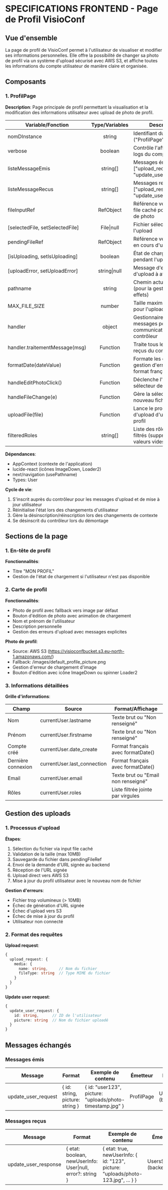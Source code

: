 # SPECIFICATIONS FRONTEND - Page de Profil VisioConf

## Vue d'ensemble

La page de profil de VisioConf permet à l'utilisateur de visualiser et modifier ses informations personnelles. Elle offre la possibilité de changer sa photo de profil via un système d'upload sécurisé avec AWS S3, et affiche toutes les informations du compte utilisateur de manière claire et organisée.

## Composants

### 1. ProfilPage

**Description**: Page principale de profil permettant la visualisation et la modification des informations utilisateur avec upload de photo de profil.

| Variable/Fonction               | Type/Variables | Description                                                       |
| ------------------------------- | :------------: | ----------------------------------------------------------------- |
| nomDInstance                    |     string     | Identifiant du composant ("ProfilPage")                           |
| verbose                         |    boolean     | Contrôle l'affichage des logs du composant                        |
| listeMessageEmis                |    string[]    | Messages émis: ["upload_request", "update_user_request"]          |
| listeMessageRecus               |    string[]    | Messages reçus: ["upload_response", "update_user_response"]       |
| fileInputRef                    |   RefObject    | Référence vers l'input file caché pour l'upload de photo          |
| [selectedFile, setSelectedFile] |   File\|null   | Fichier sélectionné pour l'upload                                 |
| pendingFileRef                  |   RefObject    | Référence vers le fichier en cours d'upload                       |
| [isUploading, setIsUploading]   |    boolean     | État de chargement pendant l'upload                               |
| [uploadError, setUploadError]   |  string\|null  | Message d'erreur d'upload à afficher                              |
| pathname                        |     string     | Chemin actuel de la page (pour la gestion des effets)             |
| MAX_FILE_SIZE                   |     number     | Taille maximale autorisée pour l'upload (10MB)                    |
| handler                         |     object     | Gestionnaire de messages pour la communication avec le contrôleur |
| handler.traitementMessage(msg)  |    Function    | Traite tous les messages reçus du contrôleur                      |
| formatDate(dateValue)           |    Function    | Formate les dates avec gestion d'erreur et format français        |
| handleEditPhotoClick()          |    Function    | Déclenche l'ouverture du sélecteur de fichier                     |
| handleFileChange(e)             |    Function    | Gère la sélection d'un nouveau fichier                            |
| uploadFile(file)                |    Function    | Lance le processus d'upload d'une photo de profil                 |
| filteredRoles                   |    string[]    | Liste des rôles utilisateur filtrés (supprime les valeurs vides)  |

**Dépendances**:

- AppContext (contexte de l'application)
- lucide-react (icônes ImageDown, Loader2)
- next/navigation (usePathname)
- Types: User

**Cycle de vie**:

1. S'inscrit auprès du contrôleur pour les messages d'upload et de mise à jour utilisateur
2. Réinitialise l'état lors des changements d'utilisateur
3. Gère la désinscription/réinscription lors des changements de contexte
4. Se désinscrit du contrôleur lors du démontage

## Sections de la page

### 1. En-tête de profil

**Fonctionnalités**:

- Titre "MON PROFIL"
- Gestion de l'état de chargement si l'utilisateur n'est pas disponible

### 2. Carte de profil

**Fonctionnalités**:

- Photo de profil avec fallback vers image par défaut
- Bouton d'édition de photo avec animation de chargement
- Nom et prénom de l'utilisateur
- Description personnelle
- Gestion des erreurs d'upload avec messages explicites

**Photo de profil**:

- Source: AWS S3 (https://visioconfbucket.s3.eu-north-1.amazonaws.com/)
- Fallback: /images/default_profile_picture.png
- Gestion d'erreur de chargement d'image
- Bouton d'édition avec icône ImageDown ou spinner Loader2

### 3. Informations détaillées

**Grille d'informations**:

| Champ              | Source                      | Format/Affichage                    |
| ------------------ | --------------------------- | ----------------------------------- |
| Nom                | currentUser.lastname        | Texte brut ou "Non renseigné"       |
| Prénom             | currentUser.firstname       | Texte brut ou "Non renseigné"       |
| Compte créé        | currentUser.date_create     | Format français avec formatDate()   |
| Dernière connexion | currentUser.last_connection | Format français avec formatDate()   |
| Email              | currentUser.email           | Texte brut ou "Email non renseigné" |
| Rôles              | currentUser.roles           | Liste filtrée jointe par virgules   |

## Gestion des uploads

### 1. Processus d'upload

**Étapes**:

1. Sélection du fichier via input file caché
2. Validation de la taille (max 10MB)
3. Sauvegarde du fichier dans pendingFileRef
4. Envoi de la demande d'URL signée au backend
5. Réception de l'URL signée
6. Upload direct vers AWS S3
7. Mise à jour du profil utilisateur avec le nouveau nom de fichier

**Gestion d'erreurs**:

- Fichier trop volumineux (> 10MB)
- Échec de génération d'URL signée
- Échec d'upload vers S3
- Échec de mise à jour du profil
- Utilisateur non connecté

### 2. Format des requêtes

**Upload request**:

```typescript
{
  upload_request: {
    media: {
      name: string,     // Nom du fichier
      fileType: string  // Type MIME du fichier
    }
  }
}
```

**Update user request**:

```typescript
{
  update_user_request: {
    id: string,      // ID de l'utilisateur
    picture: string  // Nom du fichier uploadé
  }
}
```

## Messages échangés

### Messages émis

| Message             | Format                          | Exemple de contenu                                        | Émetteur   | Récepteur              |
| ------------------- | ------------------------------- | --------------------------------------------------------- | ---------- | ---------------------- |
| update_user_request | { id: string, picture: string } | { id: "user123", picture: "uploads/photo-timestamp.jpg" } | ProfilPage | UsersService (backend) |

### Messages reçus

| Message              | Format                                                     | Exemple de contenu                                                                | Émetteur               | Récepteur  |
| -------------------- | ---------------------------------------------------------- | --------------------------------------------------------------------------------- | ---------------------- | ---------- |
| update_user_response | { etat: boolean, newUserInfo: User\|null, error?: string } | { etat: true, newUserInfo: { id: "123", picture: "uploads/photo-123.jpg", ... } } | UsersService (backend) | ProfilPage |
